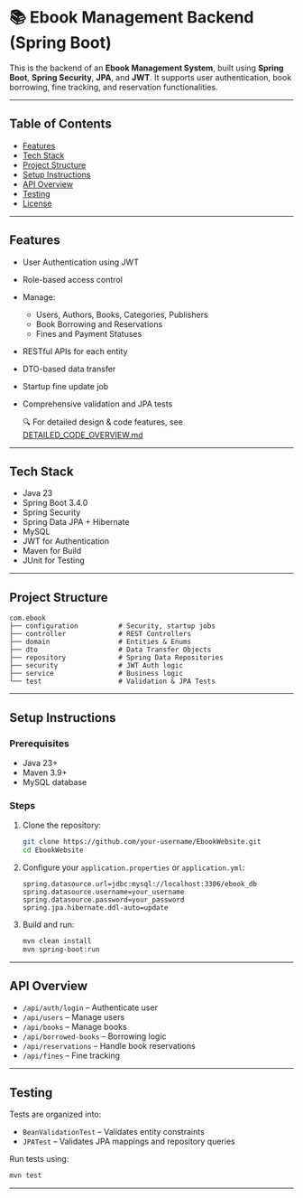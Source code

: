 # 📚 Ebook Management Backend (Spring Boot)

This is the backend of an **Ebook Management System**, built using **Spring Boot**, **Spring Security**, **JPA**, and **JWT**. It supports user authentication, book borrowing, fine tracking, and reservation functionalities.

---

##  Table of Contents
- [Features](#features)
- [Tech Stack](#tech-stack)
- [Project Structure](#project-structure)
- [Setup Instructions](#setup-instructions)
- [API Overview](#api-overview)
- [Testing](#testing)
- [License](#license)

---

## Features

- User Authentication using JWT
- Role-based access control
- Manage:
    - Users, Authors, Books, Categories, Publishers
    - Book Borrowing and Reservations
    - Fines and Payment Statuses
- RESTful APIs for each entity
- DTO-based data transfer
- Startup fine update job
- Comprehensive validation and JPA tests

  🔍 For detailed design & code features, see [DETAILED_CODE_OVERVIEW.md](DETAILED_CODE_OVERVIEW.md)
---

##  Tech Stack

- Java 23
- Spring Boot 3.4.0
- Spring Security
- Spring Data JPA + Hibernate
- MySQL
- JWT for Authentication
- Maven for Build
- JUnit for Testing

---

## Project Structure

```
com.ebook
├── configuration          # Security, startup jobs
├── controller             # REST Controllers
├── domain                 # Entities & Enums
├── dto                    # Data Transfer Objects
├── repository             # Spring Data Repositories
├── security               # JWT Auth logic
├── service                # Business logic
└── test                   # Validation & JPA Tests
```

---

## Setup Instructions

### Prerequisites
- Java 23+
- Maven 3.9+
- MySQL database

### Steps
1. Clone the repository:
   ```bash
   git clone https://github.com/your-username/EbookWebsite.git
   cd EbookWebsite
   ```

2. Configure your `application.properties` or `application.yml`:
   ```properties
   spring.datasource.url=jdbc:mysql://localhost:3306/ebook_db
   spring.datasource.username=your_username
   spring.datasource.password=your_password
   spring.jpa.hibernate.ddl-auto=update
   ```

3. Build and run:
   ```bash
   mvn clean install
   mvn spring-boot:run
   ```

---

##  API Overview

- `/api/auth/login` – Authenticate user
- `/api/users` – Manage users
- `/api/books` – Manage books
- `/api/borrowed-books` – Borrowing logic
- `/api/reservations` – Handle book reservations
- `/api/fines` – Fine tracking
---

##  Testing

Tests are organized into:
- `BeanValidationTest` – Validates entity constraints
- `JPATest` – Validates JPA mappings and repository queries

Run tests using:
```bash
mvn test
```

---


